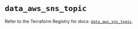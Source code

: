 # `data_aws_sns_topic`

Refer to the Terraform Registry for docs: [`data_aws_sns_topic`](https://registry.terraform.io/providers/hashicorp/aws/4.54.0/docs/data-sources/sns_topic).
